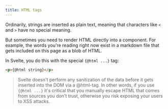 ```yaml
---
title: HTML tags
---
```


Ordinarily, strings are inserted as plain text, meaning that characters like `<` and `>` have no special meaning.

But sometimes you need to render HTML directly into a component. For example, the words you're reading right now exist in a markdown file that gets included on this page as a blob of HTML.

In Svelte, you do this with the special `{@html ...}` tag:

```html
<p>{@html string}</p>
```

> Svelte doesn't perform any sanitization of the data before it gets inserted into the DOM via a @html-tag. In other words, if you use `{@html ...}` it's critical that you manually escape HTML that comes from sources you don't trust, otherwise you risk exposing your users to XSS attacks.
